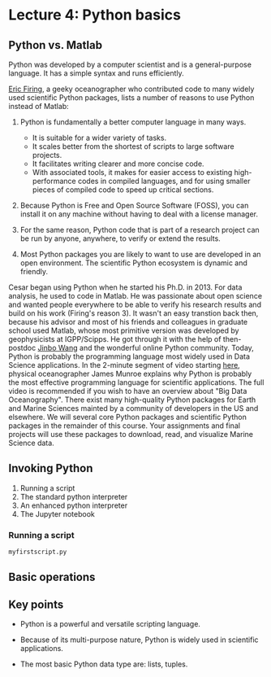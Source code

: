 # Lecture 4: Python basics


## Python vs. Matlab

Python was developed by a computer scientist and is a general-purpose language. It has a simple syntax
and runs efficiently.

[Eric Firing](https://github.com/efiring), a geeky oceanographer who contributed code to many widely used scientific Python packages, lists 
a number of reasons to use Python instead of Matlab:

1. Python is fundamentally a better computer language in many ways.

    * It is suitable for a wider variety of tasks.
    * It scales better from the shortest of scripts to large software projects.
    * It facilitates writing clearer and more concise code.
    * With associated tools, it makes for easier access to existing high-performance codes in compiled languages, and for using smaller pieces of compiled code to speed up     critical sections.

2. Because Python is Free and Open Source Software (FOSS), you can install it on any machine without having to deal with a license manager.

3. For the same reason, Python code that is part of a research project can be run by anyone, anywhere, to verify or extend the results.

4. Most Python packages you are likely to want to use are developed in an open environment. The scientific Python ecosystem is dynamic and friendly.




Cesar began using Python when he started his Ph.D. in 2013. For data analysis, he used to code in Matlab. He was passionate about open science and wanted people 
everywhere to be able to verify his research results and build on his work (Firing's reason 3). It wasn't an easy transtion back then, because his advisor and most of his friends and colleagues in graduate school used Matlab, whose most primitive version was developed by geophysicists at IGPP/Scipps.  He got through it with the help 
of then-postdoc [Jinbo Wang](https://science.jpl.nasa.gov/people/jwang2/) and the wonderful online Python community. Today, Python is probably the programming language most widely used in Data Science applications. In the 2-minute segment of video starting [here](https://youtu.be/gJd-Ohf1FfM?t=1145), physical oceanographer James Munroe explains why Python is probably the most effective programming language for scientific applications. The full video is recommended if you wish to have an overview about "Big Data Oceanography".  There exist many high-quality Python packages for Earth and Marine Sciences mainted by a community of developers in the US and elsewhere. We will several core Python packages and scientific Python packages in the remainder of this course. Your assignments and final projects will use these packages to download, read, and visualize Marine Science data.


## Invoking Python

  1. Running a script
  2. The standard python interpreter
  3. An enhanced python interpreter
  4. The Jupyter notebook

### Running a script

`myfirstscript.py`

## Basic operations





## Key points 

- Python is a powerful and versatile scripting language.

- Because of its multi-purpose nature, Python is widely used in scientific
  applications.

- The most basic Python data type are: lists, tuples.
